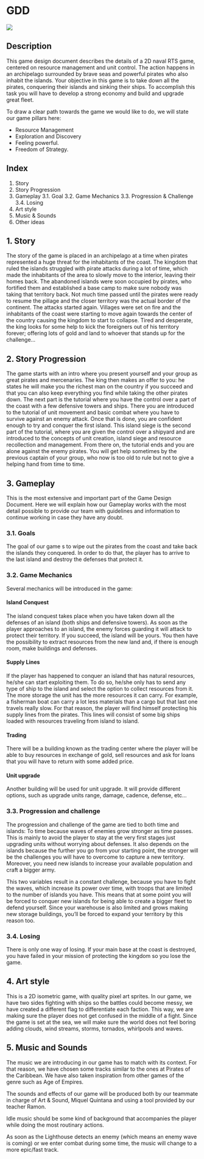 # GDD


![](https://cdn.discordapp.com/attachments/677083100106326034/686977359294890000/unknown.png)


## Description

This game design document describes the details of a 2D naval RTS game, centered on resource management and unit control. The action happens in an archipelago surrounded by brave seas and powerful pirates who also inhabit the islands. 
Your objective in this game is to take down all the pirates, conquering their islands and sinking their ships. To accomplish this task you will have to develop a strong economy and build and upgrade great fleet.

To draw a clear path towards the game we would like to do, we will state our game pillars here:

-   Resource Management
-   Exploration and Discovery
-   Feeling powerful.
-   Freedom of Strategy.

## Index

1. Story 
2. Story Progression
3. Gameplay
  3.1. Goal
  3.2. Game Mechanics
  3.3. Progression & Challenge
  3.4. Losing
4. Art style
5. Music & Sounds
6. Other ideas


## 1.	Story 

The story of the game is placed in an archipelago at a time when pirates represented a huge threat for the inhabitants of the coast. The kingdom that ruled the islands struggled with pirate attacks during a lot of time, which made the inhabitants of the area to slowly move to the interior, leaving their homes back. 
The abandoned islands were soon occupied by pirates, who fortified them and established a base camp to make sure nobody was taking that territory back. Not much time passed until the pirates were ready to resume the pillage and the closer territory was the actual border of the continent. The attacks started again. Villages were set on fire and the inhabitants of the coast were starting to move again towards the center of the country causing the kingdom to start to collapse. Tired and desperate, the king looks for some help to kick the foreigners out of his territory forever; offering lots of gold and land to whoever that stands up for the challenge…



## 2. Story Progression

The game starts with an intro where you present yourself and your group as great pirates and mercenaries. The king then makes an offer to you: he states he will make you the richest man on the country if you succeed and that you can also keep everything you find while taking the other pirates down.
The next part is the tutorial where you have the control over a part of the coast with a few defensive towers and ships. There you are introduced to the tutorial of unit movement and basic combat where you have to survive against an enemy attack. 
Once that is done, you are confident enough to try and conquer the first island. This island siege is the second part of the tutorial, where you are given the control over a shipyard and are introduced to the concepts of unit creation, island siege and resource recollection and management.
From there on, the tutorial ends and you are alone against the enemy pirates. You will get help sometimes by the previous captain of your group, who now is too old to rule but not to give a helping hand from time to time.


## 3.	Gameplay

This is the most extensive and important part of the Game Design Document. Here we will explain how our Gameplay works with the most detail possible to provide our team with guidelines and information to continue working in case they have any doubt.

### 3.1. Goals

The goal of our game s to wipe out the pirates from the coast and take back the islands they conquered. In order to do that, the player has to arrive to the last island and destroy the defenses that protect it.

### 3.2. Game Mechanics

Several mechanics will be introduced in the game:

#### Island Conquest
The island conquest takes place when you have taken down all the defenses of an island (both ships and defensive towers). As soon as the player approaches to an island, the enemy forces guarding it will attack to protect their territory. If you succeed, the island will be yours. You then have the possibility to extract resources from the new land and, if there is enough room, make buildings and defenses.

#### Supply Lines
If the player has happened to conquer an island that has natural resources, he/she can start exploiting them. To do so, he/she only has to send any type of ship to the island and select the option to collect resources from it. The more storage the unit has the more resources it can carry. For example, a fisherman boat can carry a lot less materials than a cargo but that last one travels really slow. For that reason, the player will find himself protecting his supply lines from the pirates. This lines will consist of some big ships loaded with resources traveling from island to island.

#### Trading
There will be a building known as the trading center where the player will be able to buy resources in exchange of gold, sell resources and ask for loans that you will have to return with some added price.

#### Unit upgrade
Another building will be used for unit upgrade. It will provide different options, such as upgrade units range, damage, cadence, defense, etc…


### 3.3. Progression and challenge
The progression and challenge of the game are tied to both time and islands:
To time because waves of enemies grow stronger as time passes. This is mainly to avoid the player to stay at the very first stages just upgrading units without worrying about defenses.
It also depends on the islands because the further you go from your starting point, the stronger will be the challenges you will have to overcome to capture a new territory. Moreover, you need new islands to increase your available population and craft a bigger army. 

This two variables result in a constant challenge, because you have to fight the waves, which increase its power over time, with troops that are limited to the number of islands you have. This means that at some point you will be forced to conquer new islands for being able to create a bigger fleet to defend yourself. Since your warehouse is also limited and grows making new storage buildings, you’ll be forced to expand your territory by this reason too.

### 3.4. 	Losing
There is only one way of losing. If your main base at the coast is destroyed, you have failed in your mission of protecting the kingdom so you lose the game.


## 4. Art style

This is a 2D isometric game, with quality pixel art sprites. In our game, we have two sides fighting with ships so the battles could become messy, we have created a different flag to differentiate each faction. This way, we are making sure the player does not get confused in the middle of a fight.
Since the game is set at the sea, we will make sure the world does not feel boring adding clouds, wind streams, storms, tornados, whirlpools and waves.


## 5.   Music and Sounds

The music we are introducing in our game has to match with its context. For that reason, we have chosen some tracks similar to the ones at Pirates of the Caribbean. We have also taken inspiration from other games of the genre such as Age of Empires.

The sounds and effects of our game will be produced both by our teammate in charge of
Art & Sound, Miquel Quintana and using a tool provided by our teacher Ramon. 

Idle music should be some kind of background that accompanies the player while doing the most routinary actions.
	
As soon as the Lighthouse detects an enemy (which means an enemy wave is coming) or we enter combat during some time, the music will change to a more epic/fast track.


